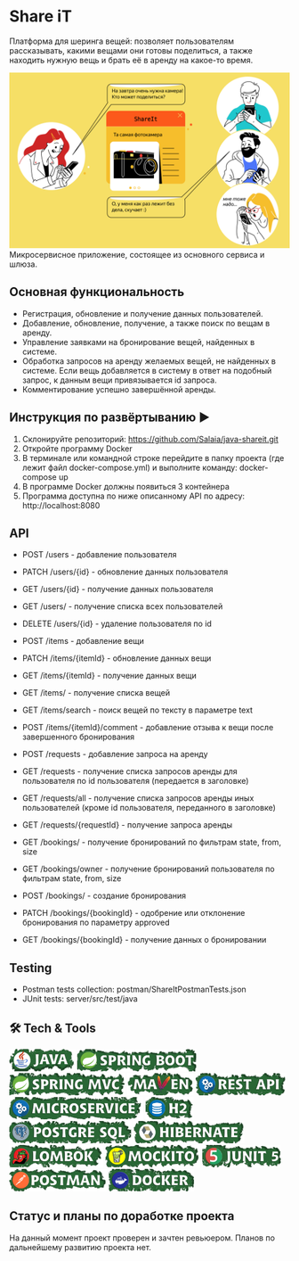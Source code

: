 # Share iT
Платформа для шеринга вещей: позволяет пользователям рассказывать, 
какими вещами они готовы поделиться, 
а также находить нужную вещь и брать её в аренду на какое-то время.
<div>
<img width="1012" alt="DataBase schema" src="assets/ShareItLanding.png">
</div>
Микросервисное приложение, состоящее из основного сервиса и шлюза.

## Основная функциональность
* Регистрация, обновление и получение данных пользователей.
* Добавление, обновление, получение, а также поиск по вещам в аренду.
* Управление заявками на бронирование вещей, найденных в системе.
* Обработка запросов на аренду желаемых вещей, не найденных в системе. 
Если вещь добавляется в систему в ответ на подобный запрос, к данным вещи привязывается id запроса.
* Комментирование успешно завершённой аренды.

## Инструкция по развёртыванию ▶️
1) Склонируйте репозиторий: https://github.com/Salaia/java-shareit.git
2) Откройте программу Docker
3) В терминале или командной строке перейдите в папку проекта (где лежит файл docker-compose.yml) и выполните команду: docker-compose up
4) В программе Docker должны появиться 3 контейнера
5) Программа доступна по ниже описанному API по адресу: http://localhost:8080

## API
* POST /users - добавление пользователя
* PATCH /users/{id} - обновление данных пользователя
* GET /users/{id} - получение данных пользователя
* GET /users/ - получение списка всех пользователей
* DELETE /users/{id} - удаление пользователя по id

* POST /items - добавление вещи
* PATCH /items/{itemId} - обновление данных вещи
* GET /items/{itemId} - получение данных вещи
* GET /items/ - получение списка вещей
* GET /items/search - поиск вещей по тексту в параметре text
* POST /items/{itemId}/comment - добавление отзыва к вещи после завершенного бронирования

* POST /requests - добавление запроса на аренду
* GET /requests - получение списка запросов аренды для пользователя по id пользователя (передается в заголовке)
* GET /requests/all - получение списка запросов аренды иных пользователей (кроме id пользователя, переданного в заголовке)
* GET /requests/{requestId} - получение запроса аренды

* GET /bookings/ - получение бронирований по фильтрам state, from, size
* GET /bookings/owner - получение бронирований пользователя по фильтрам state, from, size
* POST /bookings/ - создание бронирования
* PATCH /bookings/{bookingId} - одобрение или отклонение бронирования по параметру approved
* GET /bookings/{bookingId} - получение данных о бронировании

## Testing

* Postman tests collection: postman/ShareItPostmanTests.json
* JUnit tests: server/src/test/java

## 🛠 Tech & Tools

<div>
      <img src="https://github.com/Salaia/icons/blob/main/green/Java.png?raw=true" title="Java" alt="Java" height="40"/>
      <img src="https://github.com/Salaia/icons/blob/main/green/SPRING%20boot.png?raw=true" title="Spring Boot" alt="Spring Boot" height="40"/>
      <img src="https://github.com/Salaia/icons/blob/main/green/SPRING%20MVC.png?raw=true" title="Spring MVC" alt="Spring MVC" height="40"/>
      <img src="https://github.com/Salaia/icons/blob/main/green/Maven.png?raw=true" title="Apache Maven" alt="Apache Maven" height="40"/>
<img src="https://github.com/Salaia/icons/blob/main/green/Rest%20API.png?raw=true" title="Rest API" alt="Rest API" height="40"/>
      <img src="https://github.com/Salaia/icons/blob/main/green/Microservice.png?raw=true" title="Microservice" alt="Microservice" height="40"/>
<img src="https://github.com/Salaia/icons/blob/main/green/H2.png?raw=true" title="H2" alt="H2" height="40"/>
<img src="https://github.com/Salaia/icons/blob/main/green/PostgreSQL.png?raw=true" alt="PostgreSQL" height="40"/> 
<img src="https://github.com/Salaia/icons/blob/main/green/Hibernate.png?raw=true" title="Hibernate" alt="Hibernate" height="40"/>
      <img src="https://github.com/Salaia/icons/blob/main/green/Lombok.png?raw=true" title="Lombok" alt="Lombok" height="40"/>
      <img src="https://github.com/Salaia/icons/blob/main/green/Mockito.png?raw=true" title="Mockito" alt="Mockito" height="40"/>
<img src="https://github.com/Salaia/icons/blob/main/green/JUnit%205.png?raw=true" title="JUnit 5" alt="JUnit 5" height="40"/>
<img src="https://github.com/Salaia/icons/blob/main/green/Postman.png?raw=true" title="Postman" alt="Postman" height="40"/>
<img src="https://github.com/Salaia/icons/blob/main/green/Docker.png?raw=true" title="Docker" alt="Docker" height="40"/>
</div>

## Статус и планы по доработке проекта

На данный момент проект проверен и зачтен ревьюером. Планов по дальнейшему развитию проекта нет.

